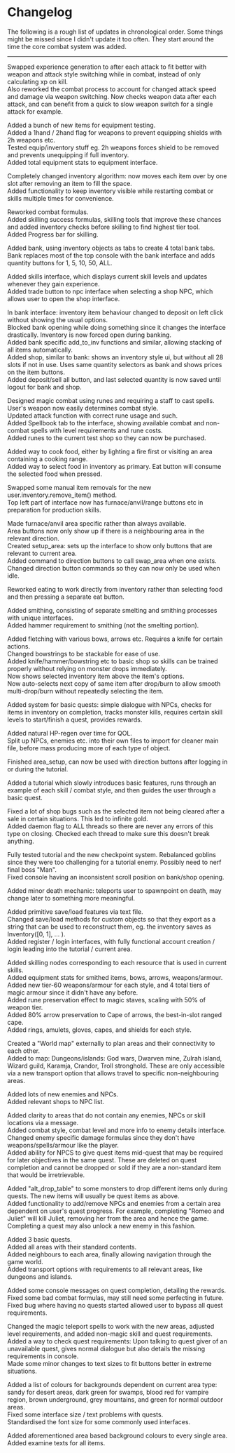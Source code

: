 # Changelog
The following is a rough list of updates in chronological order. Some things might be missed since I didn't update it too often. They start around the time the core combat system was added.

------

Swapped experience generation to after each attack to fit better with weapon and attack style switching while in combat, instead of only calculating xp on kill.\
Also reworked the combat process to account for changed attack speed and damage via weapon switching. Now checks weapon data after each attack, and can benefit from a quick to slow weapon switch for a single attack for example.

Added a bunch of new items for equipment testing.\
Added a 1hand / 2hand flag for weapons to prevent equipping shields with 2h weapons etc.\
Tested equip/inventory stuff eg. 2h weapons forces shield to be removed and prevents unequipping if full inventory.\
Added total equipment stats to equipment interface.

Completely changed inventory algorithm: now moves each item over by one slot after removing an item to fill the space.\
Added functionality to keep inventory visible while restarting combat or skills multiple times for convenience.

Reworked combat formulas.\
Added skilling success formulas, skilling tools that improve these chances and added inventory checks before skilling to find highest tier tool.\
Added Progress bar for skilling.

Added bank, using inventory objects as tabs to create 4 total bank tabs.\
Bank replaces most of the top console with the bank interface and adds quantity buttons for 1, 5, 10, 50, ALL.

Added skills interface, which displays current skill levels and updates whenever they gain experience.\
Added trade button to npc interface when selecting a shop NPC, which allows user to open the shop interface.

In bank interface: inventory item behaviour changed to deposit on left click without showing the usual options.\
Blocked bank opening while doing something since it changes the interface drastically. Inventory is now forced open during banking.\
Added bank specific add_to_inv functions and similar, allowing stacking of all items automatically.\
Added shop, similar to bank: shows an inventory style ui, but without all 28 slots if not in use. Uses same quantity selectors as bank and shows prices on the item buttons.\
Added deposit/sell all button, and last selected quantity is now saved until logout for bank and shop.

Designed magic combat using runes and requiring a staff to cast spells. User's weapon now easily determines combat style.\
Updated attack function with correct rune usage and such.\
Added Spellbook tab to the interface, showing available combat and non-combat spells with level requirements and rune costs.\
Added runes to the current test shop so they can now be purchased.

Added way to cook food, either by lighting a fire first or visiting an area containing a cooking range.\
Added way to select food in inventory as primary. Eat button will consume the selected food when pressed.

Swapped some manual item removals for the new user.inventory.remove_item() method.\
Top left part of interface now has furnace/anvil/range buttons etc in preparation for production skills. 

Made furnace/anvil area specific rather than always available.\
Area buttons now only show up if there is a neighbouring area in the relevant direction.\
Created setup_area: sets up the interface to show only buttons that are relevant to current area.\
Added command to direction buttons to call swap_area when one exists.\
Changed direction button commands so they can now only be used when idle.

Reworked eating to work directly from inventory rather than selecting food and then pressing a separate eat button.

Added smithing, consisting of separate smelting and smithing processes with unique interfaces.\
Added hammer requirement to smithing (not the smelting portion).

Added fletching with various bows, arrows etc. Requires a knife for certain actions.\
Changed bowstrings to be stackable for ease of use.\
Added knife/hammer/bowstring etc to basic shop so skills can be trained properly without relying on monster drops immediately.\
Now shows selected inventory item above the item's options.\
Now auto-selects next copy of same item after drop/burn to allow smooth multi-drop/burn without repeatedly selecting the item.

Added system for basic quests: simple dialogue with NPCs, checks for items in inventory on completion, tracks monster kills, requires certain skill levels to start/finish a quest, provides rewards.

Added natural HP-regen over time for QOL.\
Split up NPCs, enemies etc. into their own files to import for cleaner main file, before mass producing more of each type of object.

Finished area_setup, can now be used with direction buttons after logging in or during the tutorial. 

Added a tutorial which slowly introduces basic features, runs through an example of each skill / combat style, and then guides the user through a basic quest.

Fixed a lot of shop bugs such as the selected item not being cleared after a sale in certain situations. This led to infinite gold.\
Added daemon flag to ALL threads so there are never any errors of this type on closing. Checked each thread to make sure this doesn't break anything. 

Fully tested tutorial and the new checkpoint system. Rebalanced goblins since they were too challenging for a tutorial enemy. Possibly need to nerf final boss "Man".\
Fixed console having an inconsistent scroll position on bank/shop opening.

Added minor death mechanic: teleports user to spawnpoint on death, may change later to something more meaningful.

Added primitive save/load features via text file.\
Changed save/load methods for custom objects so that they export as a string that can be used to reconstruct them, eg. the inventory saves as Inventory([0, 1], ... ).\
Added register / login interfaces, with fully functional account creation / login leading into the tutorial / current area.

Added skilling nodes corresponding to each resource that is used in current skills.\
Added equipment stats for smithed items, bows, arrows, weapons/armour.\
Added new tier-60 weapons/armour for each style, and 4 total tiers of magic armour since it didn't have any before.\
Added rune preservation effect to magic staves, scaling with 50% of weapon tier.\
Added 80% arrow preservation to Cape of arrows, the best-in-slot ranged cape.\
Added rings, amulets, gloves, capes, and shields for each style.

Created a "World map" externally to plan areas and their connectivity to each other.\
Added to map: Dungeons/islands: God wars, Dwarven mine, Zulrah island, Wizard guild, Karamja, Crandor, Troll stronghold. These are only accessible via a new transport option that allows travel to specific non-neighbouring areas.

Added lots of new enemies and NPCs.\
Added relevant shops to NPC list.

Added clarity to areas that do not contain any enemies, NPCs or skill locations via a message.\
Added combat style, combat level and more info to enemy details interface.\
Changed enemy specific damage formulas since they don't have weapons/spells/armour like the player.\
Added ability for NPCS to give quest items mid-quest that may be required for later objectives in the same quest. These are deleted on quest completion and cannot be dropped or sold if they are a non-standard item that would be irretrievable. 

Added "alt_drop_table" to some monsters to drop different items only during quests. The new items will usually be quest items as above.\
Added functionality to add/remove NPCs and enemies from a certain area dependent on user's quest progress. For example, completing "Romeo and Juliet" will kill Juliet, removing her from the area and hence the game. Completing a quest may also unlock a new enemy in this fashion.

Added 3 basic quests.\
Added all areas with their standard contents.\
Added neighbours to each area, finally allowing navigation through the game world.\
Added transport options with requirements to all relevant areas, like dungeons and islands.

Added some console messages on quest completion, detailing the rewards.\
Fixed some bad combat formulas, may still need some perfecting in future.\
Fixed bug where having no quests started allowed user to bypass all quest requirements.

Changed the magic teleport spells to work with the new areas, adjusted level requirements, and added non-magic skill and quest requirements.\
Added a way to check quest requirements: Upon talking to quest giver of an unavailable quest, gives normal dialogue but also details the missing requirements in console.\
Made some minor changes to text sizes to fit buttons better in extreme situations.

Added a list of colours for backgrounds dependent on current area type: sandy for desert areas, dark green for swamps, blood red for vampire region, brown underground, grey mountains, and green for normal outdoor areas.\
Fixed some interface size / text problems with quests.\
Standardised the font size for some commonly used interfaces.

Added aforementioned area based background colours to every single area.\
Added examine texts for all items.
